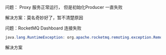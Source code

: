问题： Proxy 服务正常运行， 但是初始化Producer 一直失败

解决方案：莫名奇妙好了，暂不清楚原因



问题：RocketMQ Dashboard 连接失败

```java
java.lang.RuntimeException: org.apache.rocketmq.remoting.exception.RemotingConnectException: connect to [127.0.0.1:9876] failed
```

解决方案

